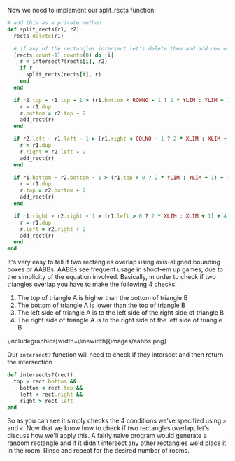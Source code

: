 Now we need to implement our split_rects function:

```ruby
# add this as a private method
def split_rects(r1, r2)
  rects.delete(r1)

  # if any of the rectangles intersect let's delete them and add new ones
  (rects.count-1).downto(0) do |i|
    r = intersect?(rects[i], r2)
    if r
      split_rects(rects[i], r)
    end
  end

  if r2.top - r1.top - 1 > (r1.bottom < ROWNO - 1 ? 2 * YLIM : YLIM + 1) + 4
    r = r1.dup
    r.bottom = r2.top - 2
    add_rect(r)
  end

  if r2.left - r1.left - 1 > (r1.right < COLNO - 1 ? 2 * XLIM : XLIM + 1) + 4
    r = r1.dup
    r.right = r2.left - 2
    add_rect(r)
  end

  if r1.bottom - r2.bottom - 1 > (r1.top > 0 ? 2 * YLIM : YLIM + 1) + 4
    r = r1.dup
    r.top = r2.bottom + 2
    add_rect(r)
  end

  if r1.right - r2.right - 1 > (r1.left > 0 ? 2 * XLIM : XLIM + 1) + 4
    r = r1.dup
    r.left = r2.right + 2
    add_rect(r)
  end
end
```

It's very easy to tell if two rectangles overlap using axis-aligned bounding boxes or AABBs. AABBs see frequent usage in shoot-em up games, due to the simplicity of the equation involved. Basically, in order to check if two triangles overlap you have to make the following 4 checks:

1. The top of triangle A is higher than the bottom of triangle B
2. The bottom of triangle A is lower than the top of triangle B
3. The left side of triangle A is to the left side of the right side of triangle B
4. The right side of triangle A is to the right side of the left side of triangle B

\includegraphics[width=\linewidth]{images/aabbs.png}

Our `intersect?` function will need to check if they intersect and then return the intersection

```ruby
def intersects?(rect)
  top > rect.bottom &&
    bottom < rect.top &&
    left < rect.right &&
    right > rect.left
end
```

So as you can see it simply checks the 4 conditions we've specified using `>` and `<`. Now that we know how to check if two rectangles overlap, let's discuss how we'll apply this. A fairly naive program would generate a random rectangle and if it didn't intersect any other rectangles we'd place it in the room. Rinse and repeat for the desired number of rooms.
